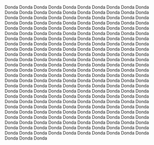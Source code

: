 Donda Donda Donda Donda Donda Donda Donda Donda Donda Donda Donda Donda Donda Donda Donda Donda Donda Donda Donda Donda Donda Donda 
Donda Donda Donda Donda Donda Donda Donda Donda Donda Donda Donda Donda Donda Donda Donda Donda Donda Donda Donda Donda Donda
Donda Donda Donda Donda Donda Donda Donda Donda Donda Donda Donda Donda Donda Donda Donda Donda Donda Donda Donda Donda
Donda Donda Donda Donda Donda Donda Donda Donda Donda Donda Donda Donda Donda Donda Donda Donda Donda Donda Donda
Donda Donda Donda Donda Donda Donda Donda Donda Donda Donda Donda Donda Donda Donda Donda Donda Donda Donda
Donda Donda Donda Donda Donda Donda Donda Donda Donda Donda Donda Donda Donda Donda Donda Donda Donda
Donda Donda Donda Donda Donda Donda Donda Donda Donda Donda Donda Donda Donda Donda Donda Donda
Donda Donda Donda Donda Donda Donda Donda Donda Donda Donda Donda Donda Donda Donda Donda
Donda Donda Donda Donda Donda Donda Donda Donda Donda Donda Donda Donda Donda Donda
Donda Donda Donda Donda Donda Donda Donda Donda Donda Donda Donda Donda Donda
Donda Donda Donda Donda Donda Donda Donda Donda Donda Donda Donda Donda
Donda Donda Donda Donda Donda Donda Donda Donda Donda Donda Donda
Donda Donda Donda Donda Donda Donda Donda Donda Donda Donda
Donda Donda Donda Donda Donda Donda Donda Donda Donda
Donda Donda Donda Donda Donda Donda Donda Donda
Donda Donda Donda Donda Donda Donda Donda
Donda Donda Donda Donda Donda Donda
Donda Donda Donda Donda Donda
Donda Donda Donda Donda
Donda Donda Donda
Donda Donda
Donda
